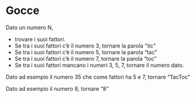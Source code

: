 # Gocce

Dato un numero N, 
- trovare i suoi fattori.
- Se tra i suoi fattori c’è il numero 3, tornare la parola "tic"
- Se tra i suoi fattori c’è il numero 5, tornare la parola “tac”
- Se tra i suoi fattori c’è il numero 7, tornare la parola “toc”
- Se tra i suoi fattori mancano i numeri 3, 5, 7, tornare il numero dato.

Dato ad esempio il numero 35 che come fattori ha 5 e 7, tornare “TacToc”

Dato ad esempio il numero 8, tornare “8”
